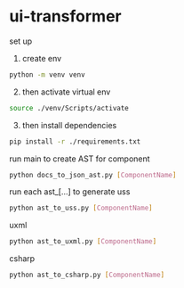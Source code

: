 # ui-transformer

set up

1. create env

```bash
python -m venv venv
```

2. then activate virtual env
```bash
source ./venv/Scripts/activate
```

3. then install dependencies
```bash
pip install -r ./requirements.txt
```

run main to create AST for component

```bash
python docs_to_json_ast.py [ComponentName]
```

run each ast_[...]
to generate uss

```bash
python ast_to_uss.py [ComponentName]
```

uxml
```bash
python ast_to_uxml.py [ComponentName]
```

csharp
```bash
python ast_to_csharp.py [ComponentName]
```




